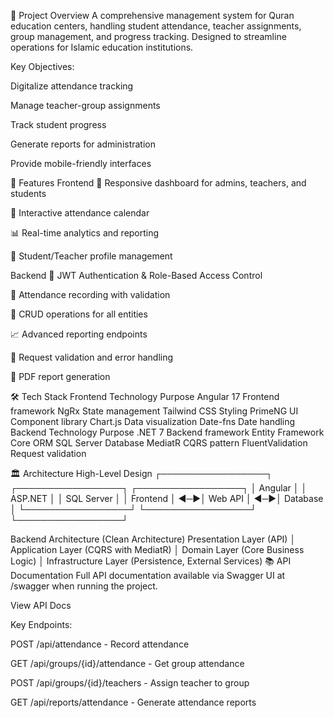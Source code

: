 🌟 Project Overview
A comprehensive management system for Quran education centers, 
handling student attendance, teacher assignments, group management, 
and progress tracking. Designed to streamline operations for Islamic education institutions.

Key Objectives:

Digitalize attendance tracking

Manage teacher-group assignments

Track student progress

Generate reports for administration

Provide mobile-friendly interfaces

🚀 Features
Frontend
📱 Responsive dashboard for admins, teachers, and students

📅 Interactive attendance calendar

📊 Real-time analytics and reporting

👥 Student/Teacher profile management


Backend
🔐 JWT Authentication & Role-Based Access Control

📝 Attendance recording with validation

🔄 CRUD operations for all entities

📈 Advanced reporting endpoints

🚦 Request validation and error handling

📄 PDF report generation


🛠 Tech Stack
Frontend
Technology	Purpose
Angular 17	Frontend framework
NgRx	State management
Tailwind CSS	Styling
PrimeNG	UI Component library
Chart.js	Data visualization
Date-fns	Date handling
Backend
Technology	Purpose
.NET 7	Backend framework
Entity Framework Core	ORM
SQL Server	Database
MediatR	CQRS pattern
FluentValidation	Request validation

🏛 Architecture
High-Level Design
┌─────────────────┐    ┌─────────────────┐    ┌─────────────────┐
│   Angular       │    │   ASP.NET       │    │   SQL Server    │
│   Frontend      │ ◀─▶│   Web API       │ ◀─▶│   Database      │
└─────────────────┘    └─────────────────┘    └─────────────────┘

Backend Architecture (Clean Architecture)
Presentation Layer (API)
│
Application Layer (CQRS with MediatR)
│
Domain Layer (Core Business Logic)
│
Infrastructure Layer (Persistence, External Services)
📚 API Documentation
Full API documentation available via Swagger UI at /swagger when running the project.

View API Docs

Key Endpoints:

POST /api/attendance - Record attendance

GET /api/groups/{id}/attendance - Get group attendance

POST /api/groups/{id}/teachers - Assign teacher to group

GET /api/reports/attendance - Generate attendance reports


